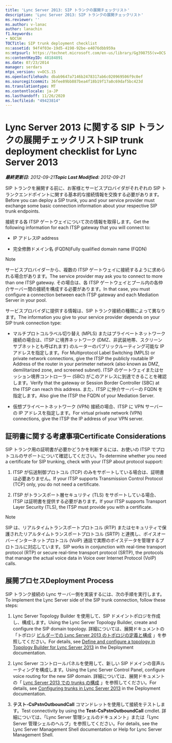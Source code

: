 ```yaml
---
title: 'Lync Server 2013: SIP トランクの展開チェックリスト'
description: 'Lync Server 2013: SIP トランクの展開チェックリスト'
ms.reviewer: ''
ms.author: v-lanac
author: lanachin
f1.keywords:
- NOCSH
TOCTitle: SIP trunk deployment checklist
ms:assetid: 94f4f03e-19d5-4198-92be-e4076dbb959a
ms:mtpsurl: https://technet.microsoft.com/en-us/library/Gg398755(v=OCS.15)
ms:contentKeyID: 48184891
ms.date: 07/23/2014
manager: serdars
mtps_version: v=OCS.15
ms.openlocfilehash: dbab9647a7146b2478317ab6c020969506f9c0ef
ms.sourcegitcommit: 36fee89bb887bea4f18b19f17a8c69daf5bc423d
ms.translationtype: MT
ms.contentlocale: ja-JP
ms.lasthandoff: 11/26/2020
ms.locfileid: "49423814"
---
```

# <a name="sip-trunk-deployment-checklist-for-lync-server-2013"></a><span data-ttu-id="cd264-103">Lync Server 2013 に関する SIP トランクの展開チェックリスト</span><span class="sxs-lookup"><span data-stu-id="cd264-103">SIP trunk deployment checklist for Lync Server 2013</span></span>

<div data-xmlns="http://www.w3.org/1999/xhtml">

<div class="topic" data-xmlns="http://www.w3.org/1999/xhtml" data-msxsl="urn:schemas-microsoft-com:xslt" data-cs="https://msdn.microsoft.com/">

<div data-asp="https://msdn2.microsoft.com/asp">



</div>

<div id="mainSection">

<div id="mainBody"><span data-ttu-id="cd264-104">

<span> </span></span><span class="sxs-lookup"><span data-stu-id="cd264-104">

<span> </span></span></span>

<span data-ttu-id="cd264-105">_**最終更新日:** 2012-09-21_</span><span class="sxs-lookup"><span data-stu-id="cd264-105">_**Topic Last Modified:** 2012-09-21_</span></span>

<span data-ttu-id="cd264-106">SIP トランクを展開する前に、お客様とサービスプロバイダがそれぞれの SIP トランクエンドポイントに関する基本的な接続情報を交換する必要があります。</span><span class="sxs-lookup"><span data-stu-id="cd264-106">Before you can deploy a SIP trunk, you and your service provider must exchange some basic connection information about your respective SIP trunk endpoints.</span></span>

<span data-ttu-id="cd264-107">接続する各 ITSP ゲートウェイについて次の情報を取得します。</span><span class="sxs-lookup"><span data-stu-id="cd264-107">Get the following information for each ITSP gateway that you will connect to:</span></span>

  - <span data-ttu-id="cd264-108">IP アドレス</span><span class="sxs-lookup"><span data-stu-id="cd264-108">IP address</span></span>

  - <span data-ttu-id="cd264-109">完全修飾ドメイン名 (FQDN)</span><span class="sxs-lookup"><span data-stu-id="cd264-109">Fully qualified domain name (FQDN)</span></span>

<div>


> [!NOTE]  
> <span data-ttu-id="cd264-110">サービスプロバイダーから、複数の ITSP ゲートウェイに接続するように求められる場合があります。</span><span class="sxs-lookup"><span data-stu-id="cd264-110">The service provider may ask you to connect to more than one ITSP gateway.</span></span> <span data-ttu-id="cd264-111">その場合は、各 ITSP ゲートウェイとプール内の各仲介サーバー間の接続を構成する必要があります。</span><span class="sxs-lookup"><span data-stu-id="cd264-111">In that case, you must configure a connection between each ITSP gateway and each Mediation Server in your pool.</span></span>



</div>

<span data-ttu-id="cd264-112">サービスプロバイダに提供する情報は、SIP トランク接続の種類によって異なります。</span><span class="sxs-lookup"><span data-stu-id="cd264-112">The information you give to your service provider depends on your SIP trunk connection type:</span></span>

  - <span data-ttu-id="cd264-113">マルチプロトコルラベル切り替え (MPLS) またはプライベートネットワーク接続の場合は、ITSP に境界ネットワーク (DMZ、非武装地帯、スクリーンサブネットとも呼ばれます) のルーターのパブリックルーティング可能な IP アドレスを指定します。</span><span class="sxs-lookup"><span data-stu-id="cd264-113">For Multiprotocol Label Switching (MPLS) or private network connections, give the ITSP the publicly routable IP Address of the router in your perimeter network (also known as DMZ, demilitarized zone, and screened subnet).</span></span> <span data-ttu-id="cd264-114">ITSP のゲートウェイまたはセッション境界コントローラー (SBC) がこのアドレスに到達できることを確認します。</span><span class="sxs-lookup"><span data-stu-id="cd264-114">Verify that the gateway or Session Border Controller (SBC) at the ITSP can reach this address.</span></span> <span data-ttu-id="cd264-115">また、ITSP に仲介サーバーの FQDN を指定します。</span><span class="sxs-lookup"><span data-stu-id="cd264-115">Also give the ITSP the FQDN of your Mediation Server.</span></span>

  - <span data-ttu-id="cd264-116">仮想プライベートネットワーク (VPN) 接続の場合、ITSP に VPN サーバーの IP アドレスを指定します。</span><span class="sxs-lookup"><span data-stu-id="cd264-116">For virtual private network (VPN) connections, give the ITSP the IP address of your VPN server.</span></span>

<div>

## <a name="certificate-considerations"></a><span data-ttu-id="cd264-117">証明書に関する考慮事項</span><span class="sxs-lookup"><span data-stu-id="cd264-117">Certificate Considerations</span></span>

<span data-ttu-id="cd264-118">SIP トランク用の証明書が必要かどうかを判断するには、お使いの ITSP でプロトコルのサポートについて確認してください。</span><span class="sxs-lookup"><span data-stu-id="cd264-118">To determine whether you need a certificate for SIP trunking, check with your ITSP about protocol support:</span></span>

1.  <span data-ttu-id="cd264-119">ITSP が伝送制御プロトコル (TCP) のみをサポートしている場合は、証明書は必要ありません。</span><span class="sxs-lookup"><span data-stu-id="cd264-119">If your ITSP supports Transmission Control Protocol (TCP) only, you do not need a certificate.</span></span>

2.  <span data-ttu-id="cd264-120">ITSP がトランスポート層セキュリティ (TLS) をサポートしている場合、ITSP は証明書を提供する必要があります。</span><span class="sxs-lookup"><span data-stu-id="cd264-120">If your ITSP supports Transport Layer Security (TLS), the ITSP must provide you with a certificate.</span></span>

<div>


> [!NOTE]  
> <span data-ttu-id="cd264-121">SIP は、リアルタイムトランスポートプロトコル (RTP) またはセキュリティで保護されたリアルタイムトランスポートプロトコル (SRTP) と連携し、ボイスオーバーインターネットプロトコル (VoIP) 通話で実際のボイスデータを管理するプロトコルに対応しています。</span><span class="sxs-lookup"><span data-stu-id="cd264-121">SIP works in conjunction with real-time transport protocol (RTP) or secure real-time transport protocol (SRTP), the protocols that manage the actual voice data in Voice over Internet Protocol (VoIP) calls.</span></span>



</div>

</div>

<div>

## <a name="deployment-process"></a><span data-ttu-id="cd264-122">展開プロセス</span><span class="sxs-lookup"><span data-stu-id="cd264-122">Deployment Process</span></span>

<span data-ttu-id="cd264-123">SIP トランク接続の Lync サーバー側を実装するには、次の手順を実行します。</span><span class="sxs-lookup"><span data-stu-id="cd264-123">To implement the Lync Server side of the SIP trunk connection, follow these steps:</span></span>

1.  <span data-ttu-id="cd264-124">Lync Server Topology Builder を使用して、SIP ドメイントポロジを作成し、構成します。</span><span class="sxs-lookup"><span data-stu-id="cd264-124">Using the Lync Server Topology Builder, create and configure the SIP domain topology.</span></span> <span data-ttu-id="cd264-125">詳細については、展開ドキュメントの「トポロジ [ビルダーでの Lync Server 2013 のトポロジの定義と構成](lync-server-2013-define-and-configure-a-topology-in-topology-builder.md) 」を参照してください。</span><span class="sxs-lookup"><span data-stu-id="cd264-125">For details, see [Define and configure a topology in Topology Builder for Lync Server 2013](lync-server-2013-define-and-configure-a-topology-in-topology-builder.md) in the Deployment documentation.</span></span>

2.  <span data-ttu-id="cd264-126">Lync Server コントロールパネルを使用して、新しい SIP ドメインの音声ルーティングを構成します。</span><span class="sxs-lookup"><span data-stu-id="cd264-126">Using the Lync Server Control Panel, configure voice routing for the new SIP domain.</span></span> <span data-ttu-id="cd264-127">詳細については、展開ドキュメントの「 [Lync Server 2013 での trunks の構成](lync-server-2013-configuring-trunks.md) 」を参照してください。</span><span class="sxs-lookup"><span data-stu-id="cd264-127">For details, see [Configuring trunks in Lync Server 2013](lync-server-2013-configuring-trunks.md) in the Deployment documentation.</span></span>

3.  <span data-ttu-id="cd264-128">**テスト-CsPstnOutboundCall** コマンドレットを使用して接続をテストします。</span><span class="sxs-lookup"><span data-stu-id="cd264-128">Test connectivity by using the **Test-CsPstnOutboundCall** cmdlet.</span></span> <span data-ttu-id="cd264-129">詳細については、「Lync Server 管理シェルのドキュメント」または「Lync Server 管理シェルのヘルプ」を参照してください。</span><span class="sxs-lookup"><span data-stu-id="cd264-129">For details, see the Lync Server Management Shell documentation or Help for Lync Server Management Shell.</span></span>

<span data-ttu-id="cd264-130"></div>

</div>

<span> </span>

</div>

</div>

</span><span class="sxs-lookup"><span data-stu-id="cd264-130"></div>

</div>

<span> </span>

</div>

</div>

</span></span></div>

